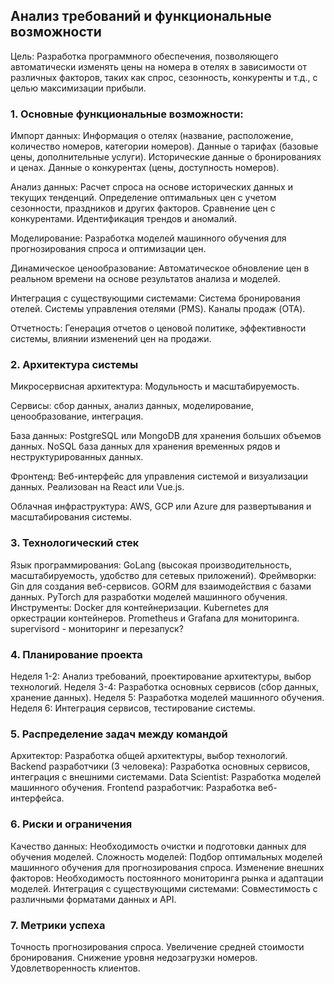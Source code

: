 ## Анализ требований и функциональные возможности
Цель: Разработка программного обеспечения, позволяющего автоматически изменять цены на номера в отелях в зависимости от различных факторов, таких как спрос, сезонность, конкуренты и т.д., с целью максимизации прибыли.

### 1. Основные функциональные возможности:

Импорт данных:
Информация о отелях (название, расположение, количество номеров, категории номеров).
Данные о тарифах (базовые цены, дополнительные услуги).
Исторические данные о бронированиях и ценах.
Данные о конкурентах (цены, доступность номеров).

Анализ данных:
Расчет спроса на основе исторических данных и текущих тенденций.
Определение оптимальных цен с учетом сезонности, праздников и других факторов.
Сравнение цен с конкурентами.
Идентификация трендов и аномалий.

Моделирование:
Разработка моделей машинного обучения для прогнозирования спроса и оптимизации цен.

Динамическое ценообразование:
Автоматическое обновление цен в реальном времени на основе результатов анализа и моделей.

Интеграция с существующими системами:
Система бронирования отелей.
Системы управления отелями (PMS).
Каналы продаж (OTA).

Отчетность:
Генерация отчетов о ценовой политике, эффективности системы, влиянии изменений цен на продажи.

### 2. Архитектура системы
Микросервисная архитектура:
Модульность и масштабируемость.

Сервисы: сбор данных, анализ данных, моделирование, ценообразование, интеграция.

База данных:
PostgreSQL или MongoDB для хранения больших объемов данных.
NoSQL база данных для хранения временных рядов и неструктурированных данных.

Фронтенд:
Веб-интерфейс для управления системой и визуализации данных.
Реализован на React или Vue.js.

Облачная инфраструктура:
AWS, GCP или Azure для развертывания и масштабирования системы.

### 3. Технологический стек
Язык программирования: GoLang (высокая производительность, масштабируемость, удобство для сетевых приложений).
Фреймворки:
Gin для создания веб-сервисов.
GORM для взаимодействия с базами данных.
PyTorch для разработки моделей машинного обучения.
Инструменты:
Docker для контейнеризации.
Kubernetes для оркестрации контейнеров.
Prometheus и Grafana для мониторинга.
supervisord - мониторинг и перезапуск?

### 4. Планирование проекта
Неделя 1-2: Анализ требований, проектирование архитектуры, выбор технологий.
Неделя 3-4: Разработка основных сервисов (сбор данных, хранение данных).
Неделя 5: Разработка моделей машинного обучения.
Неделя 6: Интеграция сервисов, тестирование системы.

### 5. Распределение задач между командой
Архитектор: Разработка общей архитектуры, выбор технологий.
Backend разработчики (3 человека): Разработка основных сервисов, интеграция с внешними системами.
Data Scientist: Разработка моделей машинного обучения.
Frontend разработчик: Разработка веб-интерфейса.

### 6. Риски и ограничения
Качество данных: Необходимость очистки и подготовки данных для обучения моделей.
Сложность моделей: Подбор оптимальных моделей машинного обучения для прогнозирования спроса.
Изменение внешних факторов: Необходимость постоянного мониторинга рынка и адаптации моделей.
Интеграция с существующими системами: Совместимость с различными форматами данных и API.

### 7. Метрики успеха
Точность прогнозирования спроса.
Увеличение средней стоимости бронирования.
Снижение уровня недозагрузки номеров.
Удовлетворенность клиентов.
